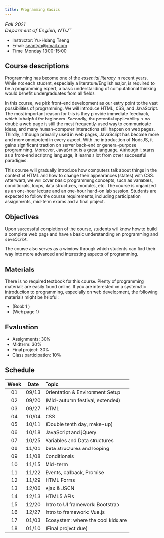 ```yaml
---
title: Programming Basics
---
```

<span style="font-style:italic; font-size: medium">
Fall 2021<br/>Deparment of English, NTUT</span>

* Instructor: Yu-Hsiang Tseng
* Email: seantyh@gmail.com
* Time: Monday 13:00-15:00


## Course descriptions
Programming has become one of the *essential literacy* in recent years. While not each student, especially a literature/English major, is required to be a programming expert, a basic understanding of computational thinking would benefit undergraduates from all fields.

In this course, we pick front-end development as our entry point to the vast possibilities of programming. We will introduce HTML, CSS, and JavaScript. The most important reason for this is they provide immediate feedback, which is helpful for beginners. Secondly, the potential applicability is no doubt: a web page is still the most frequently-used way to communicate ideas, and many human-computer interactions still happen on web pages. Thirdly, although primarily used in web pages, JavaScript has become more and more omnipotent in every aspect. With the introduction of NodeJS, it gains significant traction on server back-end or general-purpose programming. Moreover, JavaScript is a great language. Although it starts as a front-end scripting language, it learns a lot from other successful paradigms. 

This course will gradually introduce how computers talk about things in the context of HTML and how to change their appearances (states) with CSS. Afterward, we will cover basic programming concepts, such as variables, conditionals, loops, data structures, modules, etc. The course is organized as an one-hour lecture and an one-hour hand-on lab session. Students are expected to follow the course requirements, including participation, assignments, mid-term exams and a final project.

## Objectives

Upon successful completion of the course, students will know how to build a complete web page and have a basic understanding on programming and JavaScript.

The course also serves as a window through which students can find their way into more advanced and interesting aspects of programming. 


## Materials
There is no required textbook for this course. Plenty of programming materials are easily found online. If you are interested on a systematic introduction to programming, especially on web development, the following materials might be helpful:

* (Book 1 )
* (Web page 1)

## Evaluation

* Assignments: 30%
* Midterm: 30%
* Final project: 30%
* Class participation: 10%

## Schedule


| Week | Date   | Topic          |
|:-----:|:------:|:----------------|
|  01 | 09/13  |  Orientation & Environment Setup
|  02 | 09/20  |  (Mid-autumn festival, extended)
|  03 | 09/27  |  HTML
|  04 | 10/04  |  CSS
|  05 | 10/11  |  (Double tenth day, make-up)
|  06 | 10/18  |  JavaScript and jQuery
|  07 | 10/25  |  Variables and Data structures
|  08 | 11/01  |  Data structures and looping
|  09 | 11/08  |  Conditionals
|  10 | 11/15  |  Mid-term
|  11 | 11/22  |  Events, callback, Promise
|  12 | 11/29  |  HTML Forms
|  13 | 12/06  |  Ajax & JSON
|  14 | 12/13  |  HTML5 APIs
|  15 | 12/20  |  Intro to UI framework: Bootstrap
|  16 | 12/27  |  Intro to framework: Vue.js
|  17 | 01/03  |  Ecosystem: where the cool kids are 
|  18 | 01/10  |  (Final project due)
